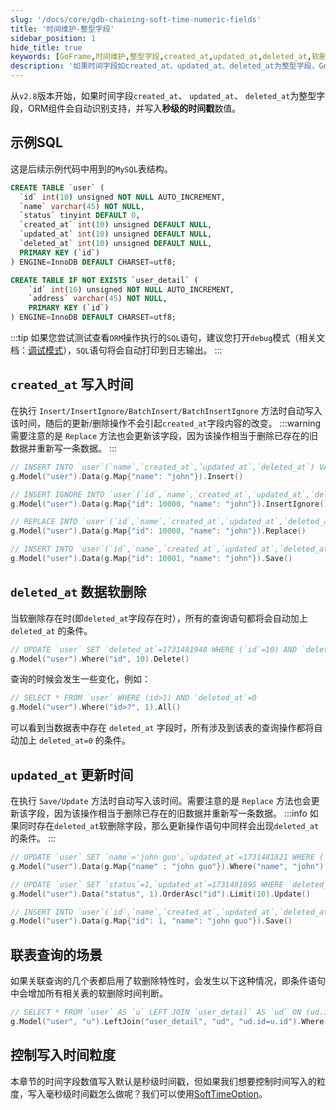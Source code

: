 ```yaml
---
slug: '/docs/core/gdb-chaining-soft-time-numeric-fields'
title: '时间维护-整型字段'
sidebar_position: 1
hide_title: true
keywords: [GoFrame,时间维护,整型字段,created_at,updated_at,deleted_at,软删除,ORM组件,Insert,Update]
description: '如果时间字段如created_at、updated_at、deleted_at为整型字段，GoFrame框架的ORM组件会自动识别并写入秒级时间戳。插入操作时created_at自动更新，但更新和删除不改变created_at。使用Replace方法会更新所有时间字段。在软删除情况下，所有查询自动包含deleted_at=0条件。'
---
```



从`v2.8`版本开始，如果时间字段`created_at`、 `updated_at`、 `deleted_at`为整型字段，ORM组件会自动识别支持，并写入**秒级的时间戳**数值。

## 示例SQL
这是后续示例代码中用到的`MySQL`表结构。

```sql
CREATE TABLE `user` (
  `id` int(10) unsigned NOT NULL AUTO_INCREMENT,
  `name` varchar(45) NOT NULL,
  `status` tinyint DEFAULT 0,
  `created_at` int(10) unsigned DEFAULT NULL,
  `updated_at` int(10) unsigned DEFAULT NULL,
  `deleted_at` int(10) unsigned DEFAULT NULL,
  PRIMARY KEY (`id`)
) ENGINE=InnoDB DEFAULT CHARSET=utf8;

CREATE TABLE IF NOT EXISTS `user_detail` (
    `id` int(10) unsigned NOT NULL AUTO_INCREMENT,
    `address` varchar(45) NOT NULL,
    PRIMARY KEY (`id`)
) ENGINE=InnoDB DEFAULT CHARSET=utf8;
```

:::tip
如果您尝试测试查看`ORM`操作执行的`SQL`语句，建议您打开`debug`模式（相关文档：[调试模式](../../ORM高级特性/ORM高级特性-调试模式.md)），`SQL`语句将会自动打印到日志输出。
:::

## `created_at` 写入时间

在执行 `Insert/InsertIgnore/BatchInsert/BatchInsertIgnore` 方法时自动写入该时间，随后的更新/删除操作不会引起`created_at`字段内容的改变。
:::warning
需要注意的是 `Replace` 方法也会更新该字段，因为该操作相当于删除已存在的旧数据并重新写一条数据。
:::
```go
// INSERT INTO `user`(`name`,`created_at`,`updated_at`,`deleted_at`) VALUES('john',1731481488,1731481488,0)
g.Model("user").Data(g.Map{"name": "john"}).Insert()

// INSERT IGNORE INTO `user`(`id`,`name`,`created_at`,`updated_at`,`deleted_at`) VALUES(10000,'john',1731481518,1731481518,0) 
g.Model("user").Data(g.Map{"id": 10000, "name": "john"}).InsertIgnore()

// REPLACE INTO `user`(`id`,`name`,`created_at`,`updated_at`,`deleted_at`) VALUES(10000,'john',1731481747,1731481747,0)
g.Model("user").Data(g.Map{"id": 10000, "name": "john"}).Replace()

// INSERT INTO `user`(`id`,`name`,`created_at`,`updated_at`,`deleted_at`) VALUES(10001,'john',1731481766,1731481766,0) ON DUPLICATE KEY UPDATE `id`=VALUES(`id`),`name`=VALUES(`name`),`updated_at`=VALUES(`updated_at`),`deleted_at`=VALUES(`deleted_at`)
g.Model("user").Data(g.Map{"id": 10001, "name": "john"}).Save()
```

## `deleted_at` 数据软删除

当软删除存在时(即`deleted_at`字段存在时），所有的查询语句都将会自动加上 `deleted_at` 的条件。

```go
// UPDATE `user` SET `deleted_at`=1731481948 WHERE (`id`=10) AND `deleted_at`=0
g.Model("user").Where("id", 10).Delete()
```

查询的时候会发生一些变化，例如：

```go
// SELECT * FROM `user` WHERE (id>1) AND `deleted_at`=0
g.Model("user").Where("id>?", 1).All()
```

可以看到当数据表中存在 `deleted_at` 字段时，所有涉及到该表的查询操作都将自动加上 `deleted_at=0` 的条件。


## `updated_at` 更新时间

在执行 `Save/Update` 方法时自动写入该时间。需要注意的是 `Replace` 方法也会更新该字段，因为该操作相当于删除已存在的旧数据并重新写一条数据。
:::info
如果同时存在`deleted_at`软删除字段，那么更新操作语句中同样会出现`deleted_at` 的条件。
:::
```go
// UPDATE `user` SET `name`='john guo',`updated_at`=1731481821 WHERE (`name`='john') AND `deleted_at`=0
g.Model("user").Data(g.Map{"name" : "john guo"}).Where("name", "john").Update()

// UPDATE `user` SET `status`=1,`updated_at`=1731481895 WHERE `deleted_at`=0 ORDER BY `id` ASC LIMIT 10
g.Model("user").Data("status", 1).OrderAsc("id").Limit(10).Update()

// INSERT INTO `user`(`id`,`name`,`created_at`,`updated_at`,`deleted_at`) VALUES(1,'john guo',1731481915,1731481915,0) ON DUPLICATE KEY UPDATE `id`=VALUES(`id`),`name`=VALUES(`name`),`updated_at`=VALUES(`updated_at`),`deleted_at`=VALUES(`deleted_at`)
g.Model("user").Data(g.Map{"id": 1, "name": "john guo"}).Save()
```


## 联表查询的场景

如果关联查询的几个表都启用了软删除特性时，会发生以下这种情况，即条件语句中会增加所有相关表的软删除时间判断。

```go
// SELECT * FROM `user` AS `u` LEFT JOIN `user_detail` AS `ud` ON (ud.id=u.id) WHERE (`u`.`id`=10) AND `u`.`deleted_at`=0 LIMIT 1
g.Model("user", "u").LeftJoin("user_detail", "ud", "ud.id=u.id").Where("u.id", 10).One()
```

## 控制写入时间粒度

本章节的时间字段数值写入默认是秒级时间戳，但如果我们想要控制时间写入的粒度，写入毫秒级时间戳怎么做呢？我们可以使用[SoftTimeOption](./时间维护-SoftTimeOption.md)。
